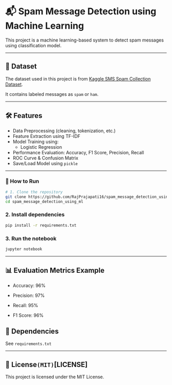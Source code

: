 # 📬 Spam Message Detection using Machine Learning

This project is a machine learning-based system to detect spam messages using classification model.

---

## 📁 Dataset

The dataset used in this project is from [Kaggle SMS Spam Collection Dataset](https://www.kaggle.com/datasets/uciml/sms-spam-collection-dataset). 

It contains labeled messages as `spam` or `ham`.

---

## 🛠️ Features

- Data Preprocessing (cleaning, tokenization, etc.)
- Feature Extraction using TF-IDF
- Model Training using:
  - Logistic Regression
- Performance Evaluation: Accuracy, F1 Score, Precision, Recall
- ROC Curve & Confusion Matrix
- Save/Load Model using `pickle`

---

### 🧪 How to Run

```bash
# 1. Clone the repository
git clone https://github.com/RajPrajapati16/spam_message_detection_using_ml.git
cd spam_message_detection_using_ml
```

### 2. Install dependencies

```bash
pip install -r requirements.txt
```

### 3. Run the notebook

```bash
jupyter notebook
```

---

## 📊 Evaluation Metrics Example

- Accuracy: 96%

- Precision: 97%

- Recall: 95%

- F1 Score: 96%

## 📌 Dependencies

See `requirements.txt`

---

## 📜 License`(MIT)`[LICENSE]

This project is licensed under the MIT License.
